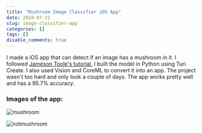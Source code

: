 ```yaml
---
title: "Mushroom Image Classifier iOS App"
date: 2018-07-31
slug: image-classifier-app
categories: []
tags: []
disable_comments: true
---
```


I made a iOS app that can detect if an image has a mushroom in it.
I followed [Jameson Toole's tutorial.](https://hackernoon.com/building-not-hotdog-with-turi-create-and-core-ml-in-an-afternoon-231b14738edf)
I built the model in Python using Turi Create. I also used Vision and CoreML to convert it into an app.
The project wasn't too hard and only took a couple of days.
The app works pretty well and has a 95.7% accuracy.


### Images of the app:

![mushroom](/blog/2018-07-31-Image-Classifier-App_files/mushroom_app.png)

![notmushroom](/blog/2018-07-31-Image-Classifier-App_files/not_mushroom.png)

